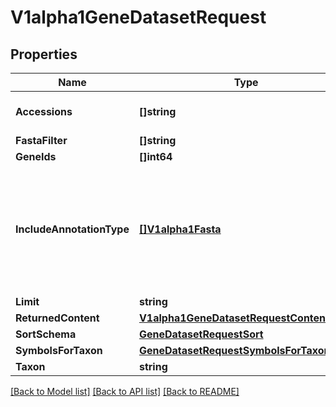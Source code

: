 # V1alpha1GeneDatasetRequest

## Properties

Name | Type | Description | Notes
------------ | ------------- | ------------- | -------------
**Accessions** | **[]string** | RNA or Protein accessions. | [optional] 
**FastaFilter** | **[]string** |  | [optional] 
**GeneIds** | **[]int64** |  | [optional] 
**IncludeAnnotationType** | [**[]V1alpha1Fasta**](v1alpha1Fasta.md) | Select additional types of annotation to include in the data package.  If unset, no annotation is provided. | [optional] 
**Limit** | **string** |  | [optional] 
**ReturnedContent** | [**V1alpha1GeneDatasetRequestContentType**](v1alpha1GeneDatasetRequestContentType.md) |  | [optional] 
**SortSchema** | [**GeneDatasetRequestSort**](GeneDatasetRequestSort.md) |  | [optional] 
**SymbolsForTaxon** | [**GeneDatasetRequestSymbolsForTaxon**](GeneDatasetRequestSymbolsForTaxon.md) |  | [optional] 
**Taxon** | **string** |  | [optional] 

[[Back to Model list]](../README.md#documentation-for-models) [[Back to API list]](../README.md#documentation-for-api-endpoints) [[Back to README]](../README.md)


